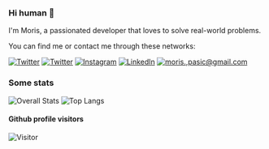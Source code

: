 ### Hi human 👋

I'm Moris, a passionated developer that loves to solve real-world problems.

You can find me or contact me through these networks:

<a href="https://twitter.com/morispasic">![Twitter](https://img.shields.io/twitter/follow/morispasic?style=social&logo=twitter&color=black)</a> <a href="https://https://youtube.com/morispasic">![Twitter](https://img.shields.io/youtube/channel/subscribers/UCihwjizYVOjd3sYKkY3JPJA?style=social?style=social&logo=youtube)</a>
<a href="https://www.instagram.com/morispasic/">![Instagram](https://img.shields.io/badge/Instagram-E4405F?style=for-the-badge&logo=instagram&logoColor=white&color=black)</a> <a href="https://www.linkedin.com/in/morispasic/">![LinkedIn](https://img.shields.io/badge/LinkedIn-0077B5?style=for-the-badge&logo=linkedin&logoColor=white&color=black)</a> <a href="mailto:moris.pasic@gmail.com">![moris.,pasic@gmail.com](https://img.shields.io/badge/Gmail-D14836?style=for-the-badge&logo=gmail&logoColor=white&color=black)</a>

### Some stats

![Overall Stats](https://github-readme-stats.vercel.app/api?username=bobeta&count_private=true&show_icons=true&hide=contribs&theme=nord)
![Top Langs](https://github-readme-stats.vercel.app/api/top-langs/?username=bobeta&layout=compact&theme=nord)

#### Github profile visitors

![Visitor](https://visitor-badge.laobi.icu/badge?page_id=bobeta.bobeta)

<!--
**Bobeta/bobeta** is a ✨ _special_ ✨ repository because its `README.md` (this file) appears on your GitHub profile.

Here are some ideas to get you started:

- 🔭 I’m currently working on ...
- 🌱 I’m currently learning ...
- 👯 I’m looking to collaborate on ...
- 🤔 I’m looking for help with ...
- 💬 Ask me about ...
- 📫 How to reach me: ...
- 😄 Pronouns: ...
- ⚡ Fun fact: ...
-->

